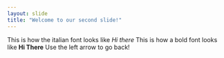 ```yaml
---
layout: slide
title: "Welcome to our second slide!"
---
```

This is how the italian font looks like _Hi there_
This is how a bold font looks like __Hi There__
Use the left arrow to go back!
